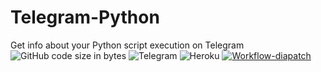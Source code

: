 # Telegram-Python
Get info about your Python script execution on Telegram  
![GitHub code size in bytes](https://img.shields.io/github/languages/code-size/sid-r-singh/telegram-python?color=brightgreen&logo=github&style=for-the-badge) <img alt="Telegram" src="https://img.shields.io/badge/Telegram-2CA5E0?label=bot&style=for-the-badge&logo=telegram" /> <img alt="Heroku" src="https://img.shields.io/badge/heroku%20-%23430098.svg?&style=for-the-badge&logo=heroku&logoColor=white"/> [![Workflow-diapatch](https://github.com/sid-r-singh/Telegram-Python/actions/workflows/python-publish.yml/badge.svg?event=workflow_dispatch)](https://github.com/sid-r-singh/Telegram-Python/actions/workflows/python-publish.yml)
